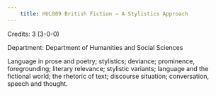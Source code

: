 ```yaml
---
    title: HUL889 British Fiction – A Stylistics Approach
---
```

Credits: 3 (3-0-0)

Department: Department of Humanities and Social Sciences

Language in prose and poetry; stylistics; deviance; prominence, foregrounding; literary relevance; stylistic variants; language and the fictional world; the rhetoric of text; discourse situation; conversation, speech and thought.